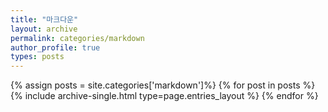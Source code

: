 ```yaml
---
title: "마크다운"
layout: archive
permalink: categories/markdown
author_profile: true
types: posts
---
```


{% assign posts = site.categories['markdown']%}
{% for post in posts %}
{% include archive-single.html type=page.entries_layout %}
{% endfor %}
